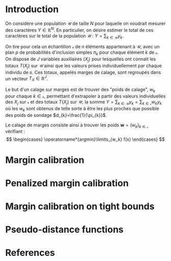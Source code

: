 
# Introduction

On considère une population $\mathcal{U}$ de taille $N$ pour laquelle on voudrait mesurer des caractères $Y \in \mathbb{R}^N$. En particulier, on désire estimer le total de ces caractères sur le total de la population $\mathcal{U}$ : $Y = \sum_{k \in \mathcal{U}} y_{k}$.

On tire pour cela un échantillon $\mathcal{s}$ de $n$ éléments appartenant à $\mathcal{U}$, avec un plan $p$ de probabilités d'inclusion simples $\pi_{k}$ pour chaque élément $k$ de $\mathcal{s}$. On dispose de $J$ variables auxiliaires $(X_{j})$ pour lesquelles ont connait les totaux $T(X_{j})$ sur $\mathcal{U}$ ainsi que les valeurs prises individuellement par chaque individu de $s$. Ces totaux, appelés marges de calage, sont regroupés dans un vecteur $T_{X} \in \mathbb{R}^{J}$. 

Le but d'un calage sur marges est de trouver des "poids de calage", $w_{k}$ pour chaque $k \in \mathcal{s}$, permettant d'extrapoler à partir des valeurs individuelles des $X_{j}$ sur $\mathcal{s}$ et des totaux $T(X_{j})$ sur $\mathcal{U}$, la somme $Y = \sum_{k \in \mathcal{U}} y_{k} = \sum_{k \in \mathcal{s}} w_{k} y_{k}$ où les $w_{k}$ sont obtenus de telle sorte à être les plus proches que possible des poids de sondage $d_{k}=\frac{1}{\pi_{k}}$.

Le calage de marges consiste ainsi à trouver les poids $\mathbf{w}=(w_{k})_{k \in \mathcal{s}}$ vérifiant :
$$
\begin{cases}
\operatorname*{argmin}\limits_{w_k} f(x)
\end{cases}
$$



# Margin calibration

# Penalized margin calibration

# Margin calibration on tight bounds

# Pseudo-distance functions

# References
